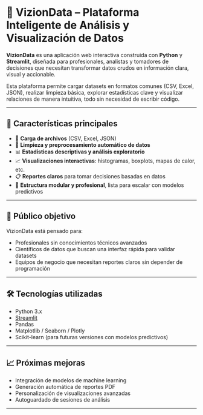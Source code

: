 # 🧠 VizionData – Plataforma Inteligente de Análisis y Visualización de Datos

**VizionData** es una aplicación web interactiva construida con **Python** y **Streamlit**, diseñada para profesionales, analistas y tomadores de decisiones que necesitan transformar datos crudos en información clara, visual y accionable.

Esta plataforma permite cargar datasets en formatos comunes (CSV, Excel, JSON), realizar limpieza básica, explorar estadísticas clave y visualizar relaciones de manera intuitiva, todo sin necesidad de escribir código.

---

## 🚀 Características principales

- 📂 **Carga de archivos** (CSV, Excel, JSON)
- 🧹 **Limpieza y preprocesamiento automático de datos**
- 📊 **Estadísticas descriptivas y análisis exploratorio**
- 📈 **Visualizaciones interactivas**: histogramas, boxplots, mapas de calor, etc.
- 📋 **Reportes claros** para tomar decisiones basadas en datos
- 🧩 **Estructura modular y profesional**, lista para escalar con modelos predictivos

---

## 🎯 Público objetivo

VizionData está pensado para:

- Profesionales sin conocimientos técnicos avanzados  
- Científicos de datos que buscan una interfaz rápida para validar datasets  
- Equipos de negocio que necesitan reportes claros sin depender de programación

---

## 🛠️ Tecnologías utilizadas

- Python 3.x  
- [Streamlit](https://streamlit.io/)  
- Pandas  
- Matplotlib / Seaborn / Plotly  
- Scikit-learn (para futuras versiones con modelos predictivos)

---

## 📈 Próximas mejoras

- Integración de modelos de machine learning
- Generación automática de reportes PDF
- Personalización de visualizaciones avanzadas
- Autoguardado de sesiones de análisis

---


